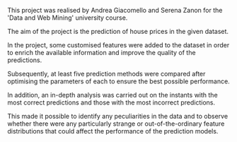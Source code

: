 This project was realised by Andrea Giacomello and Serena Zanon for the 'Data and Web Mining' university course. 

The aim of the project is the prediction of house prices in the given dataset.

In the project, some customised features were added to the dataset in order to enrich the available information and improve the quality of the predictions. 

Subsequently, at least five prediction methods were compared after optimising the parameters of each to ensure the best possible performance. 

In addition, an in-depth analysis was carried out on the instants with the most correct predictions and those with the most incorrect predictions. 

This made it possible to identify any peculiarities in the data and to observe whether there were any particularly strange or out-of-the-ordinary feature distributions 
that could affect the performance of the prediction models.
